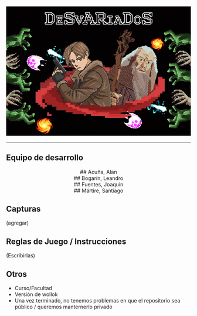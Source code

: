 ![](assets/MenuReadMe.png)

-----

## Equipo de desarrollo

<p align="center"> 
## Acuña, Alan </br>
## Bogarín, Leandro </br>
## Fuentes, Joaquín </br>
## Mártire, Santiago</br>
</p>

## Capturas

(agregar)

## Reglas de Juego / Instrucciones

(Escribirlas)


## Otros

- Curso/Facultad
- Versión de wollok
- Una vez terminado, no tenemos problemas en que el repositorio sea público / queremos manternerlo privado
